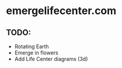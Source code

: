 emergelifecenter.com
====================

## TODO:

* Rotating Earth
* Emerge in flowers
* Add Life Center diagrams (3d)
